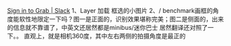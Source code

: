 [Sign in to Grab | Slack](https://grab.slack.com/archives/C048HBNDLUT/p1720610333241679)
1、Layer 加载 框选的小图片
2、/ benchmark画框的角度能软性地限定一下吗？图一是正面的，识别效果堪称完美；图二是侧面的，出来的信息就不靠谱了，中英文还居然都是minibus/迷你巴士 居然翻译还对照了一下。。 直观上，就是相机360度，其中左右两侧的拍摄角度是最正的